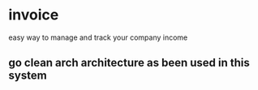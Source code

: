 # invoice
easy way to manage and track your company income

## go clean arch architecture as been used in this system

